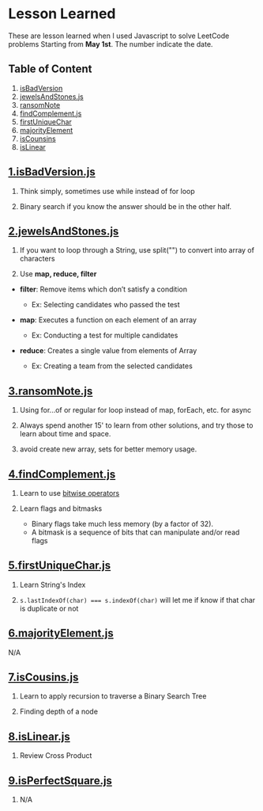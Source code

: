 # Lesson Learned

These are lesson learned when I used Javascript to solve LeetCode problems Starting from **May 1st**. The number indicate the date.

## Table of Content

1. [isBadVersion](#1.isBadVersion.js)
2. [jewelsAndStones.js](#2.jewelsAndStones.js)
3. [ransomNote](#3.ransomNote.js)
4. [findComplement.js](#4.findComplement.js)
5. [firstUniqueChar](#5.firstUniqueChar.js)
6. [majorityElement](#6.majorityElement.js)
7. [isCounsins](#7.isCousins.js)
8. [isLinear](#7.isLinear.js)

## [1.isBadVersion.js](https://github.com/calvinqc/allCodingChallenge/tree/master/leetcode/may_challenge/1.isBadVersion.js)

1. Think simply, sometimes use while instead of for loop

2. Binary search if you know the answer should be in the other half.

## [2.jewelsAndStones.js](https://github.com/calvinqc/allCodingChallenge/tree/master/leetcode/may_challenge/2.jewelsAndStones.js)

1. If you want to loop through a String, use split("") to convert into array of characters

2. Use **map, reduce, filter**

- **filter**: Remove items which don’t satisfy a condition

  - Ex: Selecting candidates who passed the test

- **map**: Executes a function on each element of an array

  - Ex: Conducting a test for multiple candidates

- **reduce**: Creates a single value from elements of Array
  - Ex: Creating a team from the selected candidates

## [3.ransomNote.js](https://github.com/calvinqc/allCodingChallenge/tree/master/leetcode/may_challenge/3.ransomNote.js)

1. Using for...of or regular for loop instead of map, forEach, etc. for async

2. Always spend another 15' to learn from other solutions, and try those to learn about time and space.

3. avoid create new array, sets for better memory usage.

## [4.findComplement.js](https://github.com/calvinqc/allCodingChallenge/tree/master/leetcode/may_challenge/4.findComplement.js)

1. Learn to use [bitwise operators](https://developer.mozilla.org/en-US/docs/Web/JavaScript/Reference/Operators/Bitwise_Operators)

2. Learn flags and bitmasks
   - Binary flags take much less memory (by a factor of 32).
   - A bitmask is a sequence of bits that can manipulate and/or read flags

## [5.firstUniqueChar.js](https://github.com/calvinqc/allCodingChallenge/tree/master/leetcode/may_challenge/5.firstUniqueChar.js)

1. Learn String's Index

2. `s.lastIndexOf(char) === s.indexOf(char)` will let me if know if that char is duplicate or not

## [6.majorityElement.js](https://github.com/calvinqc/allCodingChallenge/tree/master/leetcode/may_challenge/6.majorityElement.js)

N/A

## [7.isCousins.js](https://github.com/calvinqc/allCodingChallenge/tree/master/leetcode/may_challenge/7.isCousins.js)

1. Learn to apply recursion to traverse a Binary Search Tree

2. Finding depth of a node

## [8.isLinear.js](https://github.com/calvinqc/allCodingChallenge/tree/master/leetcode/may_challenge/8.isLinear.js)

1. Review Cross Product

## [9.isPerfectSquare.js](https://github.com/calvinqc/allCodingChallenge/tree/master/leetcode/may_challenge/9.isLinear.js)

1. N/A
